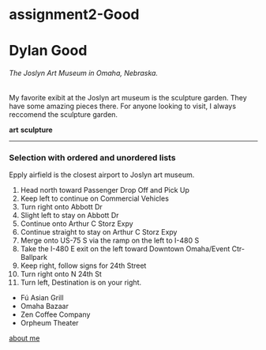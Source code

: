 # assignment2-Good
# Dylan Good
###### The Joslyn Art Museum in Omaha, Nebraska.

My favorite exibit at the Joslyn art museum is the sculpture garden. They have some amazing pieces there. 
For anyone looking to visit, I always reccomend the sculpture garden.

**art**
**sculpture**

---

### Selection with ordered and unordered lists

Epply airfield is the closest airport to Joslyn art museum.

1. Head north toward Passenger Drop Off and Pick Up
2. Keep left to continue on Commercial Vehicles
3. Turn right onto Abbott Dr
4. Slight left to stay on Abbott Dr
5. Continue onto Arthur C Storz Expy
6. Continue straight to stay on Arthur C Storz Expy
7. Merge onto US-75 S via the ramp on the left to I-480 S
8. Take the I-480 E exit on the left toward Downtown Omaha/Event Ctr-Ballpark
9. Keep right, follow signs for 24th Street
10. Turn right onto N 24th St
11. Turn left, Destination is on your right.

- Fú Asian Grill
- Omaha Bazaar
- Zen Coffee Company
- Orpheum Theater

[about me](aboutme.md)